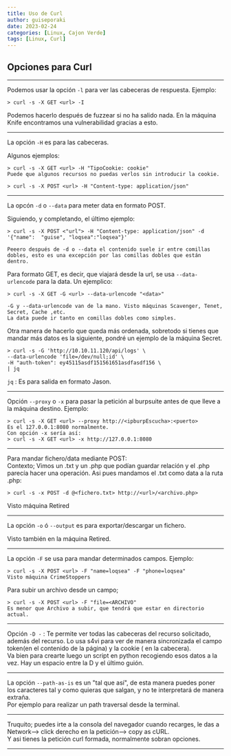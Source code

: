 ```yaml
---
title: Uso de Curl
author: guiseporaki
date: 2023-02-24
categories: [Linux, Cajon Verde]
tags: [Linux, Curl]
---
```

## Opciones para Curl

---
Podemos usar la opción `-l` para ver las cabeceras de respuesta. Ejemplo:  
```
> curl -s -X GET <url> -I  
```
Podemos hacerlo después de fuzzear si no ha salido nada. En la máquina Knife encontramos una vulnerabilidad gracias a esto.

---

La opción `-H` es para las cabeceras. 

Algunos ejemplos:
```
> curl -s -X GET <url> -H "TipoCookie: cookie"
Puede que algunos recursos no puedas verlos sin introducir la cookie.
```
```
> curl -s -X POST <url> -H "Content-type: application/json"
```

---
La opcón `-d` o `--data` para meter data en formato POST.

Siguiendo, y completando, el último ejemplo:  
```
> curl -s -X POST <"url"> -H "Content-type: application/json" -d '{"name":  "guise", "loqsea":"loqsea"}'

Peeero después de -d o --data el contenido suele ir entre comillas dobles, esto es una excepción por las comillas dobles que están dentro.
```
Para formato GET, es decir, que viajará desde la url, se usa `--data-urlencode` para la data. Un ejemplico:
```
> curl -s -X GET -G <url> --data-urlencode "<data>"

-G y --data-urlencode van de la mano. Visto máquinas Scavenger, Tenet, Secret, Cache ,etc.  
La data puede ir tanto en comillas dobles como simples.
```
Otra manera de hacerlo que queda más ordenada, sobretodo si tienes que mandar más datos es la siguiente, pondré un ejemplo de la máquina Secret.
```
> curl -s -G 'http://10.10.11.120/api/logs' \
--data-urlencode 'file=/dev/null;id' \
-H "auth-token": ey45115asdf151561651asdfasdf156 \
| jq            
```
`jq` : Es para salida en formato Jason.

---
Opción `--proxy` o `-x` para pasar la petición al burpsuite antes de que lleve a la máquina destino. Ejemplo:
```
> curl -s -X GET <url> --proxy http://<ipburpEscucha>:<puerto>  
Es el 127.0.0.1:8080 normalmente.
Con opción -x sería así:
> curl -s -X GET <url> -x http://127.0.0.1:8080
```

---

Para mandar fichero/data mediante POST:  
Contexto; Vimos un .txt y un .php que podían guardar relación y el .php parecía hacer una operación. Asi pues mandamos el .txt como data a la ruta .php:  
```
> curl -s -x POST -d @<fichero.txt> http://<url>/<archivo.php>
```
Visto máquina Retired

---

La opción `-o`  ó `--output` es para exportar/descargar un fichero.

Visto también en la máquina Retired.

---

La opción `-F` se usa para mandar determinados campos. Ejemplo:

```
> curl -s -X POST <url> -F "name=loqsea" -F "phone=loqsea"
Visto máquina CrimeStoppers
```
Para subir un archivo desde un campo;
``` 
> curl -s -X POST <url> -F "file=<ARCHIVO"
Es menor que Archivo a subir, que tendrá que estar en directorio actual.
```

---

Opción `-D -` : Te permite ver todas las cabeceras del recurso solicitado, además del recurso. Lo usa s4vi para ver de manera sincronizada el campo token(en el contenido de la página) y la cookie ( en la cabecera).  
Va bien para crearte luego un script en python recogiendo esos datos a la vez. Hay un espacio entre la D y el último guión.

---

La opción `--path-as-is` es un "tal que así", de esta manera puedes poner los caracteres tal y como quieras que salgan, y no te interpretará de manera extraña.  
Por ejemplo para realizar un path traversal desde la terminal.

---

Truquito; puedes irte a la consola del navegador cuando recarges, le das a Network--> click derecho en la petición--> copy as cURL.  
Y asi tienes la petición curl formada, normalmente sobran opciones.

---





